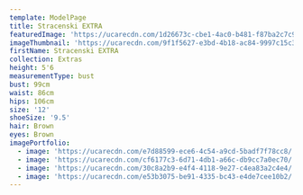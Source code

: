 ```yaml
---
template: ModelPage
title: Stracenski EXTRA
featuredImage: 'https://ucarecdn.com/1d26673c-cbe1-4ac0-b481-f87ba2c7c961/'
imageThumbnail: 'https://ucarecdn.com/9f1f5627-e3bd-4b18-ac84-9997c15c30be/'
firstName: Stracenski EXTRA
collection: Extras
height: 5'6
measurementType: bust
bust: 99cm
waist: 86cm
hips: 106cm
size: '12'
shoeSize: '9.5'
hair: Brown
eyes: Brown
imagePortfolio:
  - image: 'https://ucarecdn.com/e7d88599-ece6-4c54-a9cd-5badf7f78cc8/'
  - image: 'https://ucarecdn.com/cf6177c3-6d71-4db1-a66c-db9cc7a0ec70/'
  - image: 'https://ucarecdn.com/30c8a2b9-e4f4-4118-9e27-c4ea83a2c4e4/'
  - image: 'https://ucarecdn.com/e53b3075-be91-4335-bc43-e4de7cee10b2/'
---
```


